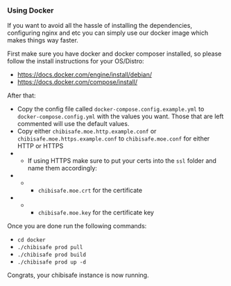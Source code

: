 ### Using Docker

If you want to avoid all the hassle of installing the dependencies, configuring nginx and etc you can simply use our docker image which makes things way faster.

First make sure you have docker and docker composer installed, so please follow the install instructions for your OS/Distro:
- https://docs.docker.com/engine/install/debian/
- https://docs.docker.com/compose/install/

After that:
- Copy the config file called `docker-compose.config.example.yml` to `docker-compose.config.yml` with the values you want. Those that are left commented will use the default values.
- Copy either `chibisafe.moe.http.example.conf` or `chibisafe.moe.https.example.conf` to `chibisafe.moe.conf` for either HTTP or HTTPS
- - If using HTTPS make sure to put your certs into the `ssl` folder and name them accordingly:
- - - `chibisafe.moe.crt` for the certificate
- - - `chibisafe.moe.key` for the certificate key

Once you are done run the following commands:

- `cd docker`
- `./chibisafe prod pull`
- `./chibisafe prod build`
- `./chibisafe prod up -d`

Congrats, your chibisafe instance is now running.
